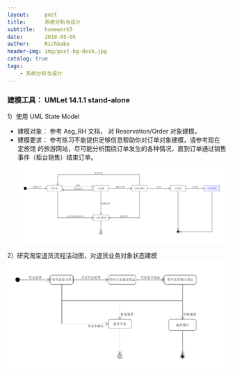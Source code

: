 ```yaml
---
layout:     post
title:      系统分析与设计
subtitle:   homework5
date:       2018-05-05
author:     Richbabe
header-img: img/post-bg-desk.jpg
catalog: true
tags:
    - 系统分析与设计
---
```

### 建模工具： UMLet 14.1.1 stand-alone
1）使用 UML State Model
* 建模对象： 参考 Asg_RH 文档， 对 Reservation/Order 对象建模。
* 建模要求： 参考练习不能提供足够信息帮助你对订单对象建模，请参考现在 定旅馆 的旅游网站，尽可能分析围绕订单发生的各种情况，直到订单通过销售事件（柜台销售）结束订单。
![image](https://github.com/Richbabe/Richbabe.github.io/blob/master/img/%E7%B3%BB%E7%BB%9F%E5%88%86%E6%9E%90%E4%B8%8E%E8%AE%BE%E8%AE%A1/%E7%AC%AC%E4%BA%94%E6%AC%A1%E4%BD%9C%E4%B8%9A%E6%88%AA%E5%9B%BE/Asg_RH%E7%8A%B6%E6%80%81%E5%BB%BA%E6%A8%A1.png?raw=true)

2）研究淘宝退货流程活动图，对退货业务对象状态建模
![image](https://github.com/Richbabe/Richbabe.github.io/blob/master/img/%E7%B3%BB%E7%BB%9F%E5%88%86%E6%9E%90%E4%B8%8E%E8%AE%BE%E8%AE%A1/%E7%AC%AC%E4%BA%94%E6%AC%A1%E4%BD%9C%E4%B8%9A%E6%88%AA%E5%9B%BE/%E6%B7%98%E5%AE%9D%E9%80%80%E8%B4%A7%E7%8A%B6%E6%80%81%E5%BB%BA%E6%A8%A1.png?raw=true)
